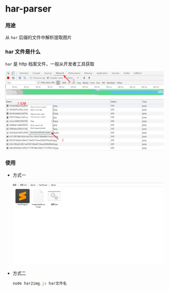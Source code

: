 # har-parser

### 用途

从 `har` 后缀的文件中解析提取图片



### har 文件是什么

`har` 是 http 档案文件，一般从开发者工具获取

![01](./demo/01.png)



### 使用

- 方式一

  ![02](./demo/02.gif)

- 方式二

  ```javascript
  node har2img.js har文件名
  ```

  






